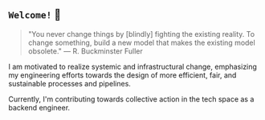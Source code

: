 ## `Welcome!` 👋

> "You never change things by [blindly] fighting the existing reality. To change something, build a new model that makes the existing model obsolete." — R. Buckminster Fuller


I am motivated to realize systemic and infrastructural change, emphasizing my engineering efforts towards the design of more efficient, fair, and sustainable processes and pipelines.

Currently, I'm contributing towards collective action in the tech space as a backend engineer. 
